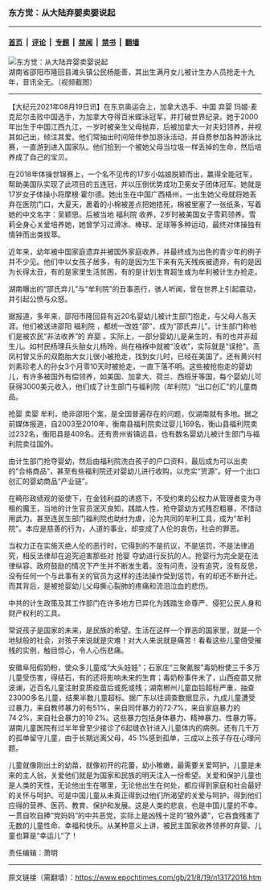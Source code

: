 ### 东方觉：从大陆弃婴卖婴说起

---

#### [首页](../../../..?n13172016) &nbsp;|&nbsp; [评论](../../../../../epoch-comment?n13172016) &nbsp;|&nbsp; [专题](../../../../../epoch-special?n13172016) &nbsp;|&nbsp; [禁闻](../../../../../epoch-news?n13172016) &nbsp;|&nbsp; [禁书](../../../../../books?n13172016) &nbsp;|&nbsp; [翻墙](https://github.com/gfw-breaker/nogfw/blob/master/README.md?n13172016)


<div><img alt="东方觉：从大陆弃婴卖婴说起" class="attachment-djy_600_400 size-djy_600_400 wp-post-image" src="https://i.epochtimes.com/assets/uploads/2021/08/id13172060-2021-08-18_195824-600x392.jpg"/>
<div class="caption">
 湖南省邵阳市隆回县滩头镇公民杨能善，其出生满月女儿被计生办人员抢走十九年，音讯全无。（视频截图）
</div></div><hr/><div class="post_content" id="artbody" itemprop="articleBody">
 <!-- article content begin -->
 <p>
  【大纪元2021年08月19日讯】在东京奥运会上，加拿大选手、中国
  <ok href="https://www.epochtimes.com/gb/tag/%E5%BC%83%E5%A9%B4.html">
   弃婴
  </ok>
  玛姬·麦克尼尔击败中国选手，为加拿大夺得百米蝶泳冠军，并打破世界纪录。她于2000年出生于中国江西九江，一岁时被亲生父母抛弃，后被加拿大一对夫妇领养，并视其如己出，倾注其爱。他们常抽出时间陪伴参加游泳活动，并自费参加各种游泳比赛，一直游到进入国家队。他们拾到一个被她父母当垃圾一样丢掉的生命，然后培养成了自己的宝贝。
 </p>
 <p>
  在2018年体操世锦赛上，一个名不见传的17岁小姑娘脱颖而出，赢得全能冠军，帮助美国队实现了此项目的五连冠，并以压倒优势成功卫冕女子团体冠军。她就是17岁女子体操小将摩根·霍尔德。她出生在中国广西梧州，一出生她父母就将她丢弃在医院门口，大夏天，裹着的小棉被差点把她捂死，棉被里塞了一张纸条，写着她的中文名字：吴颖思。后被当地
  <ok href="https://www.epochtimes.com/gb/tag/%E7%A6%8F%E5%88%A9%E9%99%A2.html">
   福利院
  </ok>
  收养，2岁时被美国女子雪莉领养。雪莉全身心关爱培养她，她曾学习过滑冰、棒球、足球等多种运动，最终对体操独有情钟而出类拔萃。
 </p>
 <p>
  近年来，幼年被中国家庭遗弃并被国外家庭收养，并最终成为出色的青少年的例子并不少见。他们中以女孩子居多，有的是因为生下来有先天残疾被遗弃，有的是因为长得太丑，有的是家里生活贫困，有的是计划生育超生或为牟利被计生办抢走。
 </p>
 <p>
  湖南曝出的“邵氏弃儿”与“牟利院”的丑事恶行，骇人听闻，曾在世界上引起震动，并引起公愤与众怒。
 </p>
 <p>
  据报道，多年来，邵阳市隆回县有近20名婴幼儿被计生部门抱走，与父母人各天涯。他们被送进邵阳
  <ok href="https://www.epochtimes.com/gb/tag/%E7%A6%8F%E5%88%A9%E9%99%A2.html">
   福利院
  </ok>
  ，都统一改姓“邵”，成为“邵氏弃儿”。计生部门称他们是被农民“非法收养”的
  <ok href="https://www.epochtimes.com/gb/tag/%E5%BC%83%E5%A9%B4.html">
   弃婴
  </ok>
  。实际上，一部分婴幼儿是亲生的，有的也并非超生儿。如村民杨理兵头胎女儿杨玲，尚在襁褓中就被“没收”，实际就是“误抢”。高凤村曾又乐的双胞胎大女儿很小被抢走，找到女儿时，已经在美国了。还有黄兴村刘素珍老人的孙女3个月零10天时被抢走，一直下落不明。这些被抢抱走的婴幼儿，有许多被国外有偿领养，如美国、加拿大、荷兰、西班牙等国，每个婴幼儿可获得3000美元收入，他们成了计生部门与福利院（牟利院）“出口创汇”的儿童商品。
 </p>
 <p>
  <ok href="https://www.epochtimes.com/gb/tag/%E6%8A%A2%E5%A9%B4.html">
   抢婴
  </ok>
  <ok href="https://www.epochtimes.com/gb/tag/%E5%8D%96%E5%A9%B4.html">
   卖婴
  </ok>
  牟利，绝非邵阳个案，是全国普遍存在的问题，仅湖南就有多地。据之前媒体报道，自2003至2010年，衡南县福利院卖过婴儿169名，衡山县福利院卖过232名，衡阳县是409名。还有贵州省镇远县，也有数名婴幼儿被计生部门与福利院卖往国外。
 </p>
 <p>
  由计生部门抢夺婴幼，然后由福利院洗白孩子的户口资料，最后成为可以出卖的“合格商品”，甚至有些福利院还对婴幼儿进行收购，以充实“货源”。好一个出口创汇的婴幼商品“产业链”。
 </p>
 <p>
  在畸形政绩观的驱使下，在金钱利益的诱惑下，不受约束的公权力从管理者变为寻租的魔王，当地的计生官员泯灭良知，践踏人性，抢夺婴幼方式残忍粗暴，不惜动用武力。甚至连民生部门福利院也助纣为虐，沦为共同的牟利工具，成为“牟利院”。本应是慈善的行为，人道的事业，却变成了人伦的哀伤，社会的罪恶。
 </p>
 <p>
  当权力正在实施灭绝人伦的恶行时，它得到的不是抗议，不是惩罚，不是法律追究，相反法律却在追究迫害那些对
  <ok href="https://www.epochtimes.com/gb/tag/%E6%8A%A2%E5%A9%B4.html">
   抢婴
  </ok>
  夺幼进行反抗的人。抢婴行为完全是在法律纵容、政府鼓励的情况下产生并不断发生着。没有问责，没有追究，没有反思，没有任何一个与此事有关的官员为这样的违法操作受到惩罚，有的却还不断升迁。而其背后，是被抢婴幼儿父母撕心裂肺的疼痛和流泪泣血的悲伤。
 </p>
 <p>
  中共的计生政策及其工作部门在许多地方已异化为践踏生命尊严、侵犯公民人身和财产权利的工具。
 </p>
 <p>
  常说孩子是国家的未来，是民族的希望。生活在这样一个罪恶的国家里，就是一个地狱般的社会，对孩子来说就是灾难！对大人来说就是痛苦！看看这些儿童倍受摧残的实例，触目惊心，令人心伤悲痛。
 </p>
 <p>
  安徽阜阳假奶粉，使众多儿童成“大头娃娃”；石家庄“三聚氰胺”毒奶粉使三千多万儿童受伤害，得结石，有的还将影响未来的生育；毒奶粉事件未了，山西疫苗又掀波澜，近百名儿童注射变质疫苗后或死或残；湖南郴州儿童血铅超标严重，抽查23000多名儿童，结果半数儿童超标。据广东以往调查数据显示，九成儿童遭受过暴力，来自教师暴力的有51%，来自同伴暴力的72·7%，来自家庭暴力的74·2%，来自社会暴力的19·2%。这些暴力包括身体暴力、精神暴力、性暴力等。湖南儿童医院有过半年曾至少接诊了6起缝衣针进入儿童体内的病例。还有几千万的孤单留守儿童，由于长期远离父母，45·1%感到孤单，三成以上孩子存在心理问题。
 </p>
 <p>
  儿童就像刚出土的幼苗，就像初开的花蕾，幼小稚嫩，最需要关爱呵护。儿童是未来的主人翁，关爱他们就是为国家和民族的明天注入一份希望。关爱和保护儿童也是人类的天性，无论他出生在哪里，无论他出生在何处，都应得到家庭和社会最好的关怀与呵护。可是中国儿童从未真正得到过他们所渴望的关爱与呵护，得到他们应得的营养、医药、教育、保护和发展。这是人类的悲哀，也是中国儿童的不幸。一贯自吹自捧“党妈妈”的中共恶党，实际上是凶残十足的“狼外婆”，它吞食残害了无数的儿童性命、幸福和快乐。从某种意义上讲，被民主国家收养领养的弃婴、儿童也算是“幸运儿”了！
 </p>
 <p>
  责任编辑：萧明
 </p>
 <!-- article content end -->
 <div id="below_article_ad">
 </div>
</div>


---

原文链接（需翻墙）：https://www.epochtimes.com/gb/21/8/19/n13172016.htm